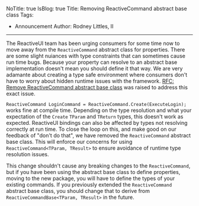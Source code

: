 NoTitle: true
IsBlog: true
Title: Removing ReactiveCommand abstract base class
Tags: 
  - Announcement
Author: Rodney Littles, II
---

The ReactiveUI team has been urging consumers for some time now to move away from the `ReactiveCommand` abstract class for properties.  There are some slight nuiances with type constraints that can sometimes cause run time bugs.  Because your property can resolve to an abstract base implementation doesn't mean you should define it that way.  We are very adamante about creating a type safe environment where consumers don't have to worry about hidden runtime issues with the framework. [RFC: Remove ReactiveCommand abstract base class](https://github.com/reactiveui/rfcs/issues/19) was raised to address this exact issue.

`ReactiveCommand LoginCommand = ReactiveCommand.Create(ExecuteLogin);` works fine at compile time.  Depending on the type resolution and what your expectation of the `Create` `TParam` and `TReturn` types, this doesn't work as expected.  ReactiveUI bindings can also be affected by types not resolving correctly at run time.  To close the loop on this, and make good on our feedback of "don't do that", we have removed the `ReactiveCommand` abstract base class.  This will enforce our concerns for using `ReactiveCommand<TParam, TResult>` to ensure avoidance of runtime type resolution issues.

This change shouldn't cause any breaking changes to the `ReactiveCommand`, but if you have been using the abstract base class to define properties, moving to the new package, you will have to define the types of your existing commands.  If you previously extended the `ReactiveCommand` abstract base class, you should change that to derive from `ReactiveCommandBase<TParam, TResult>` in the future.
